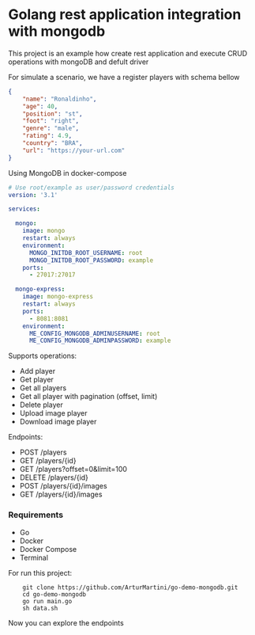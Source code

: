 # Golang rest application integration with mongodb

This project is an example how create rest application and execute CRUD operations with mongoDB and defult driver

For simulate a scenario, we have a register players with schema bellow

```json
{
    "name": "Ronaldinho",
    "age": 40,
    "position": "st",
    "foot": "right",
    "genre": "male",
    "rating": 4.9,
    "country": "BRA",
    "url": "https://your-url.com"
}
```
Using MongoDB in docker-compose

```yaml
# Use root/example as user/password credentials
version: '3.1'

services:

  mongo:
    image: mongo
    restart: always
    environment:
      MONGO_INITDB_ROOT_USERNAME: root
      MONGO_INITDB_ROOT_PASSWORD: example
    ports:
      - 27017:27017

  mongo-express:
    image: mongo-express
    restart: always
    ports:
      - 8081:8081
    environment:
      ME_CONFIG_MONGODB_ADMINUSERNAME: root
      ME_CONFIG_MONGODB_ADMINPASSWORD: example

```

Supports operations:
* Add player
* Get player
* Get all players
* Get all player with pagination (offset, limit)
* Delete player
* Upload image player
* Download image player

Endpoints:
* POST   /players
* GET    /players/{id}
* GET    /players?offset=0&limit=100
* DELETE /players/{id}
* POST   /players/{id}/images
* GET    /players/{id}/images

### Requirements
* Go
* Docker
* Docker Compose
* Terminal

For run this project:
```shell
    git clone https://github.com/ArturMartini/go-demo-mongodb.git
    cd go-demo-mongodb
    go run main.go
    sh data.sh
```

Now you can explore the endpoints

